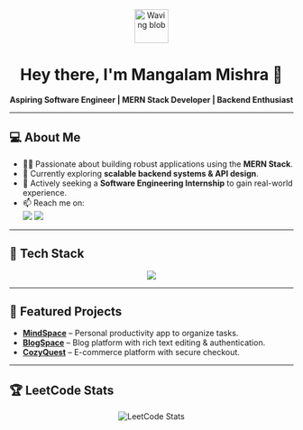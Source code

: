 <div align="center">
  <img src="https://raw.githubusercontent.com/half-blooded/half-blooded/main/waving.gif" width="60" alt="Waving blob" />
  <h1>Hey there, I'm Mangalam Mishra 👋</h1>
  <p><b>Aspiring Software Engineer | MERN Stack Developer | Backend Enthusiast</b></p>
</div>

---

## 💻 About Me
- 👨‍💻 Passionate about building robust applications using the **MERN Stack**.  
- 🌱 Currently exploring **scalable backend systems & API design**.  
- 💼 Actively seeking a **Software Engineering Internship** to gain real-world experience.  
- 📫 Reach me on:  
  <a href="mailto:mangalamab17@gmail.com"><img src="https://img.shields.io/badge/Gmail-D14836?style=flat&logo=gmail&logoColor=white"/></a>
  <a href="https://www.linkedin.com/in/mangalam-mishra-dev/"><img src="https://img.shields.io/badge/LinkedIn-0077B5?style=flat&logo=linkedin&logoColor=white"/></a>

---

## 🚀 Tech Stack
<p align="center">
  <img src="https://skillicons.dev/icons?i=java,javascript,react,nodejs,express,mongodb,jest,git,github,vscode" />
</p>

---

## 🌟 Featured Projects
- **[MindSpace](https://github.com/Mangalam-17/MindSpace)** – Personal productivity app to organize tasks.  
- **[BlogSpace](https://github.com/Mangalam-17/BlogSpace)** – Blog platform with rich text editing & authentication.  
- **[CozyQuest](https://github.com/Mangalam-17/CozyQuest)** – E-commerce platform with secure checkout.  

---

## 🏆 LeetCode Stats
<p align="center">
  <img src="https://leetcard.jacoblin.cool/YOUR_LEETCODE_USERNAME?ext=contest&theme=dark" alt="LeetCode Stats" />
</p>
